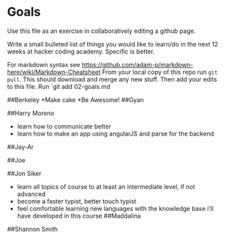 # Goals
Use this file as an exercise in collaboratively editing a github page.

Write a small bulleted list of things you would like to learn/do in the next 12 weeks at hacker coding academy.
Specific is better.

For markdown syntax see https://github.com/adam-p/markdown-here/wiki/Markdown-Cheatsheet
From your local copy of this repo run `git pull`. This should download and merge any new stuff.
Then add your edits to this file. Run `git add 02-goals.md

##Berkeley
 *Make cake
 *Be Awesome!
##Gyan

##Harry Moreno
* learn how to communicate better
* learn how to make an app using angularJS and parse for the backend

##Jay-Ar

##Joe

##Jon Siker
* learn all topics of course to at least an intermediate level, if not advanced
* become a faster typist, better touch typist
* feel comfortable learning new languages with the knowledge base i'll have developed in this course
##Maddalina

##Shannon Smith
